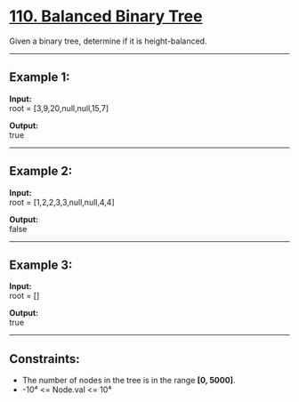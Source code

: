 # [110. Balanced Binary Tree](https://leetcode.com/problems/balanced-binary-tree/description/)

Given a binary tree, determine if it is height-balanced.

---

## Example 1:

**Input:**  
root = [3,9,20,null,null,15,7]

**Output:**  
true

---

## Example 2:

**Input:**  
root = [1,2,2,3,3,null,null,4,4]

**Output:**  
false

---

## Example 3:

**Input:**  
root = []

**Output:**  
true

---

## Constraints:

- The number of nodes in the tree is in the range **[0, 5000]**.  
- -10⁴ <= Node.val <= 10⁴

